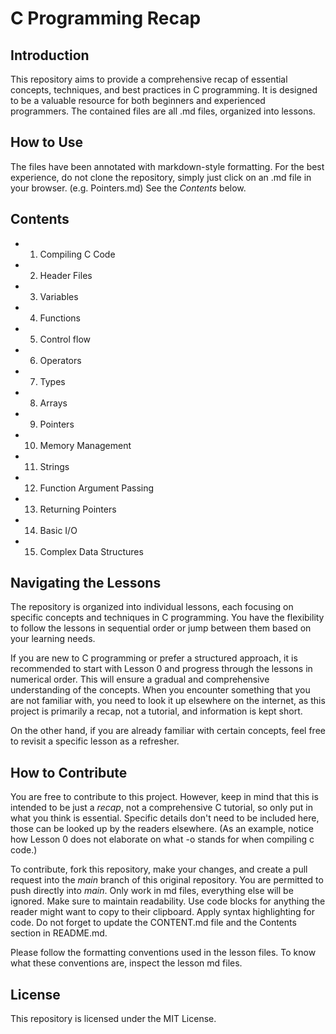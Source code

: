 # C Programming Recap

## Introduction

This repository aims to provide a comprehensive recap of essential concepts, techniques, and best practices in C programming. It is designed to be a valuable resource for both beginners and experienced programmers. The contained files are all .md files, organized into lessons.

## How to Use

The files have been annotated with markdown-style formatting. For the best experience, do not clone the repository, simply just click on an .md file in your browser. (e.g. Pointers.md) See the *Contents* below.

## Contents

- 1. Compiling C Code
- 2. Header Files
- 3. Variables
- 4. Functions
- 5. Control flow
- 6. Operators
- 7. Types
- 8. Arrays
- 9. Pointers
- 10. Memory Management
- 11. Strings
- 12. Function Argument Passing
- 13. Returning Pointers
- 14. Basic I/O
- 15. Complex Data Structures

## Navigating the Lessons

The repository is organized into individual lessons, each focusing on specific concepts and techniques in C programming. You have the flexibility to follow the lessons in sequential order or jump between them based on your learning needs.

If you are new to C programming or prefer a structured approach, it is recommended to start with Lesson 0 and progress through the lessons in numerical order. This will ensure a gradual and comprehensive understanding of the concepts. When you encounter something that you are not familiar with, you need to look it up elsewhere on the internet, as this project is primarily a recap, not a tutorial, and information is kept short.

On the other hand, if you are already familiar with certain concepts, feel free to revisit a specific lesson as a refresher.

## How to Contribute

You are free to contribute to this project. However, keep in mind that this is intended to be just a *recap*, not a comprehensive C tutorial, so only put in what you think is essential. Specific details don't need to be included here, those can be looked up by the readers elsewhere. (As an example, notice how Lesson 0 does not elaborate on what -o stands for when compiling c code.)

To contribute, fork this repository, make your changes, and create a pull request into the *main* branch of this original repository. You are permitted to push directly into *main*. Only work in md files, everything else will be ignored. Make sure to maintain readability. Use code blocks for anything the reader might want to copy to their clipboard. Apply syntax highlighting for code. Do not forget to update the CONTENT.md file and the Contents section in README.md.

Please follow the formatting conventions used in the lesson files. To know what these conventions are, inspect the lesson md files.

## License

This repository is licensed under the MIT License.
